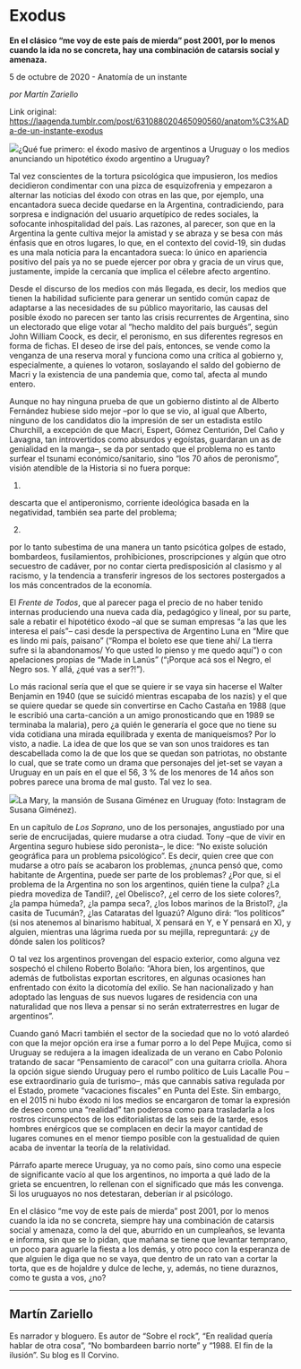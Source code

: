 # Exodus

**En el clásico “me voy de este país de mierda” post 2001, por lo menos cuando la ida no se concreta, hay una combinación de catarsis social y amenaza.**

5 de octubre de 2020 - Anatomía de un instante

_por Martín Zariello_

Link original: https://laagenda.tumblr.com/post/631088020465090560/anatom%C3%ADa-de-un-instante-exodus

![](https://64.media.tumblr.com/0eb8aab3dc2cec955161ccefec63b11b/629f48c5c132a4c9-4f/s500x750/ff1d44ddc48137791da0644a7c732de444654f5e.jpg)¿Qué
fue primero: el éxodo masivo de argentinos a Uruguay o los medios anunciando un
hipotético éxodo argentino a Uruguay? 

Tal
vez conscientes de la tortura psicológica que impusieron, los medios decidieron
condimentar con una pizca de esquizofrenia y empezaron a alternar las noticias
del éxodo con otras en las que, por ejemplo, una encantadora sueca decide
quedarse en la Argentina, contradiciendo, para sorpresa e indignación del
usuario arquetípico de redes sociales, la sofocante inhospitalidad del país.
Las razones, al parecer, son que en la Argentina la gente cultiva mejor la
amistad y se abraza y se besa con más
énfasis que en otros lugares, lo que, en el contexto del covid-19, sin dudas es
una mala noticia para la encantadora sueca: lo único en apariencia positivo del
país ya no se puede ejercer por obra y gracia de un virus que, justamente,
impide la cercanía que implica el célebre afecto argentino.   

Desde
el discurso de los medios con más llegada, es decir, los medios que tienen la
habilidad suficiente para generar un sentido común capaz de adaptarse a las
necesidades de su público mayoritario, las causas del posible éxodo no parecen
ser tanto las crisis recurrentes de Argentina, sino un electorado que elige
votar al “hecho maldito del país burgués”, según John William Coock, es decir, el
peronismo, en sus diferentes regresos en forma de fichas. El deseo de irse del
país, entonces, se vende como la venganza de una reserva moral y funciona como
una crítica al gobierno y, especialmente, a quienes lo votaron, soslayando el
saldo del gobierno de Macri y la existencia de una pandemia que, como tal,
afecta al mundo entero. 

Aunque
no hay ninguna prueba de que un gobierno distinto al de Alberto Fernández hubiese
sido mejor –por lo que se vio, al igual que Alberto, ninguno de los candidatos
dio la impresión de ser un estadista estilo Churchill, a excepción de que Macri,
Espert, Gómez Centurión, Del Caño y Lavagna, tan introvertidos como absurdos y
egoístas, guardaran un as de genialidad en la manga–, se da por sentado que el
problema no es tanto surfear el tsunami económico/sanitario, sino “los 70 años
de peronismo”, visión atendible de la Historia si no fuera porque: 

1)
descarta que el antiperonismo, corriente ideológica basada en la negatividad,
también sea parte del problema; 

2)
por lo tanto subestima de una manera un tanto psicótica golpes de estado,
bombardeos, fusilamientos, prohibiciones, proscripciones y algún que otro
secuestro de cadáver, por no contar cierta predisposición al clasismo y al
racismo, y la tendencia a transferir ingresos de los sectores postergados a los
más concentrados de la economía.   

El
*Frente de Todos*, que al parecer paga
el precio de no haber tenido internas produciendo una nueva cada día, pedagógico
y lineal, por su parte, sale a rebatir el hipotético éxodo –al que se suman
empresas “a las que les interesa el
país”– casi desde la perspectiva de Argentino Luna en “Mire que es lindo mi
país, paisano” (“Rompa el boleto ese que tiene ahí/ La tierra sufre si la
abandonamos/ Yo que usted lo pienso y me quedo aquí”) o con apelaciones propias
de “Made in Lanús” (“¡Porque acá sos el Negro, el Negro sos. Y allá, ¿qué vas a
ser?!”). 

Lo
más racional sería que el que se quiere ir se vaya sin hacerse el Walter
Benjamin en 1940 (que se suicidó mientras escapaba de los nazis) y el que se
quiere quedar se quede sin convertirse en Cacho Castaña en 1988 (que le
escribió una carta-canción a un amigo pronosticando que en 1989 se terminaba la
malaria), pero ¿a quién le generaría el goce que no tiene su vida cotidiana una
mirada equilibrada y exenta de maniqueísmos? Por lo visto, a nadie. La idea de
que los que se van son unos traidores es tan descabellada como la de que los
que se quedan son patriotas, no obstante lo cual, que se trate como un drama
que personajes del jet-set se vayan a Uruguay en un país en el que el 56, 3 %
de los menores de 14 años son pobres parece una broma de mal gusto. Tal vez lo
sea.   

![](https://64.media.tumblr.com/0eb8aab3dc2cec955161ccefec63b11b/629f48c5c132a4c9-4f/s500x750/ff1d44ddc48137791da0644a7c732de444654f5e.jpg)La Mary, la mansión de Susana Giménez en Uruguay (foto: Instagram de Susana Giménez).

En
un capítulo de *Los Soprano*, uno de
los personajes, angustiado por una serie de encrucijadas, quiere mudarse a otra
ciudad. Tony –que de vivir en Argentina seguro hubiese sido peronista–, le
dice: “No existe solución geográfica para un problema psicológico”. Es decir,
quien cree que con mudarse a otro país se acabaron los problemas, ¿nunca pensó
que, como habitante de Argentina, puede ser parte de los problemas? ¿Por que,
si el problema de la Argentina no son los argentinos, quién tiene la culpa? ¿La
piedra movediza de Tandil?, ¿el Obelisco?, ¿el cerro de los siete colores?, ¿la
pampa húmeda?, ¿la pampa seca?, ¿los lobos marinos de la Bristol?, ¿la casita
de Tucumán?, ¿las Cataratas del Iguazú? Alguno dirá: “los políticos” (si nos
atenemos al binarismo habitual, X pensará en Y, e Y pensará en X), y alguien,
mientras una lágrima rueda por su mejilla, repreguntará: ¿y de dónde salen los
políticos? 

O
tal vez los argentinos provengan del espacio exterior, como alguna vez sospechó
el chileno Roberto Bolaño: “Ahora bien, los argentinos, que además de
futbolistas exportan escritores, en algunas ocasiones han enfrentado con éxito
la dicotomía del exilio. Se han nacionalizado y han adoptado las lenguas de sus
nuevos lugares de residencia con una naturalidad que nos lleva a pensar si no
serán extraterrestres en lugar de argentinos”. 

Cuando
ganó Macri también el sector de la sociedad que no lo votó alardeó con que la
mejor opción era irse a fumar porro a lo del Pepe Mujica, como si Uruguay se
redujera a la imagen idealizada de un verano en Cabo Polonio tratando de sacar
“Pensamiento de caracol” con una guitarra criolla. Ahora la opción sigue siendo
Uruguay pero el rumbo político de Luis Lacalle Pou –ese extraordinario guía de
turismo–, más que cannabis sativa regulada por el Estado, promete “vacaciones
fiscales” en Punta del Este. Sin embargo, en el 2015 ni hubo éxodo ni los
medios se encargaron de tomar la expresión de deseo como una “realidad” tan
poderosa como para trasladarla a los rostros circunspectos de los
editorialistas de las seis de la tarde, esos hombres enérgicos que se complacen
en decir la mayor cantidad de lugares comunes en el menor tiempo posible con la
gestualidad de quien acaba de inventar la teoría de la relatividad.   

Párrafo
aparte merece Uruguay, ya no como país, sino como una especie de significante
vacío al que los argentinos, no importa a qué lado de la grieta se encuentren,
lo rellenan con el significado que más les convenga. Si los uruguayos no nos
detestaran, deberían ir al psicólogo. 

En
el clásico “me voy de este país de mierda” post 2001, por lo menos cuando la
ida no se concreta, siempre hay una combinación de catarsis social y amenaza,
como la del que, aburrido en un cumpleaños, se levanta e informa, sin que se lo
pidan, que mañana se tiene que levantar temprano, un poco para aguarle la
fiesta a los demás, y otro poco con la esperanza de que alguien le diga que no
se vaya, que dentro de un rato van a cortar la torta, que es de hojaldre y
dulce de leche, y, además, no tiene duraznos, como te gusta a vos, ¿no?   



---

 Martín Zariello
----------------

 Es narrador y bloguero. Es autor de “Sobre el rock”, “En realidad quería hablar de otra cosa”, “No bombardeen barrio norte” y “1988. El fin de la ilusión”. Su blog es Il Corvino.



